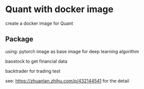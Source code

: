 # Quant with docker image

create a docker image for Quant

## Package

using:
pytorch image as base image for deep learning algorithm

baostock to get financial data

backtrader for trading test

see: https://zhuanlan.zhihu.com/p/432144541 for the detail
